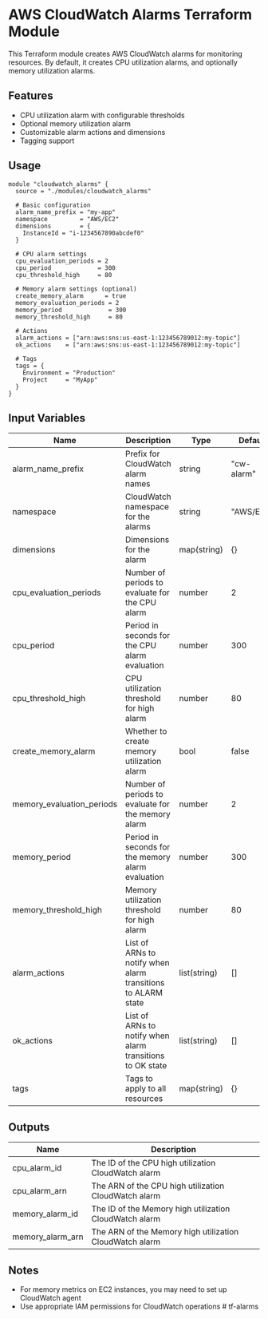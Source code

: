# AWS CloudWatch Alarms Terraform Module

This Terraform module creates AWS CloudWatch alarms for monitoring resources. By default, it creates CPU utilization alarms, and optionally memory utilization alarms.

## Features

- CPU utilization alarm with configurable thresholds
- Optional memory utilization alarm
- Customizable alarm actions and dimensions
- Tagging support

## Usage

```hcl
module "cloudwatch_alarms" {
  source = "./modules/cloudwatch_alarms"

  # Basic configuration
  alarm_name_prefix = "my-app"
  namespace         = "AWS/EC2"
  dimensions        = {
    InstanceId = "i-1234567890abcdef0"
  }
  
  # CPU alarm settings
  cpu_evaluation_periods = 2
  cpu_period             = 300
  cpu_threshold_high     = 80
  
  # Memory alarm settings (optional)
  create_memory_alarm      = true
  memory_evaluation_periods = 2
  memory_period             = 300
  memory_threshold_high     = 80
  
  # Actions
  alarm_actions = ["arn:aws:sns:us-east-1:123456789012:my-topic"]
  ok_actions    = ["arn:aws:sns:us-east-1:123456789012:my-topic"]
  
  # Tags
  tags = {
    Environment = "Production"
    Project     = "MyApp"
  }
}
```

## Input Variables

| Name | Description | Type | Default | Required |
|------|-------------|------|---------|----------|
| alarm_name_prefix | Prefix for CloudWatch alarm names | string | "cw-alarm" | no |
| namespace | CloudWatch namespace for the alarms | string | "AWS/EC2" | no |
| dimensions | Dimensions for the alarm | map(string) | {} | no |
| cpu_evaluation_periods | Number of periods to evaluate for the CPU alarm | number | 2 | no |
| cpu_period | Period in seconds for the CPU alarm evaluation | number | 300 | no |
| cpu_threshold_high | CPU utilization threshold for high alarm | number | 80 | no |
| create_memory_alarm | Whether to create memory utilization alarm | bool | false | no |
| memory_evaluation_periods | Number of periods to evaluate for the memory alarm | number | 2 | no |
| memory_period | Period in seconds for the memory alarm evaluation | number | 300 | no |
| memory_threshold_high | Memory utilization threshold for high alarm | number | 80 | no |
| alarm_actions | List of ARNs to notify when alarm transitions to ALARM state | list(string) | [] | no |
| ok_actions | List of ARNs to notify when alarm transitions to OK state | list(string) | [] | no |
| tags | Tags to apply to all resources | map(string) | {} | no |

## Outputs

| Name | Description |
|------|-------------|
| cpu_alarm_id | The ID of the CPU high utilization CloudWatch alarm |
| cpu_alarm_arn | The ARN of the CPU high utilization CloudWatch alarm |
| memory_alarm_id | The ID of the Memory high utilization CloudWatch alarm |
| memory_alarm_arn | The ARN of the Memory high utilization CloudWatch alarm |

## Notes

- For memory metrics on EC2 instances, you may need to set up CloudWatch agent
- Use appropriate IAM permissions for CloudWatch operations # tf-alarms
